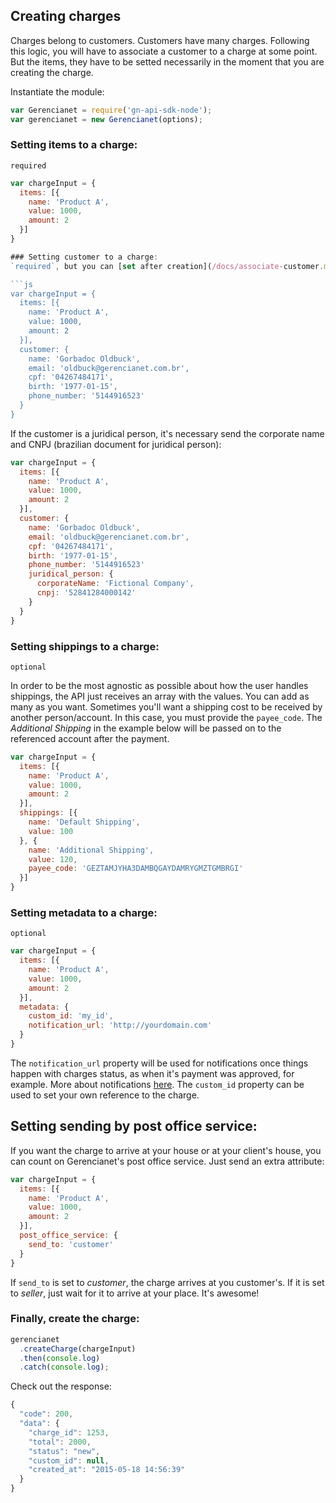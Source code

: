 ## Creating charges

Charges belong to customers. Customers have many charges. Following this logic, you will have to associate a customer to a charge at some point. But the items, they have to be setted necessarily in the moment that you are creating the charge.

Instantiate the module:

```js
var Gerencianet = require('gn-api-sdk-node');
var gerencianet = new Gerencianet(options);
```

### Setting items to a charge:
`required`

```js
var chargeInput = {
  items: [{
    name: 'Product A',
    value: 1000,
    amount: 2
  }]
}

### Setting customer to a charge:
`required`, but you can [set after creation](/docs/associate-customer.md)  

```js
var chargeInput = {
  items: [{
    name: 'Product A',
    value: 1000,
    amount: 2
  }],
  customer: {
    name: 'Gorbadoc Oldbuck',
    email: 'oldbuck@gerencianet.com.br',
    cpf: '04267484171',
    birth: '1977-01-15',
    phone_number: '5144916523'
  }
}
```

If the customer is a juridical person, it's necessary send the corporate name and CNPJ (brazilian document for juridical person):

```js
var chargeInput = {
  items: [{
    name: 'Product A',
    value: 1000,
    amount: 2
  }],
  customer: {
    name: 'Gorbadoc Oldbuck',
    email: 'oldbuck@gerencianet.com.br',
    cpf: '04267484171',
    birth: '1977-01-15',
    phone_number: '5144916523'
    juridical_person: {
      corporateName: 'Fictional Company',
      cnpj: '52841284000142'
    }
  }
}
```

### Setting shippings to a charge:
`optional`

In order to be the most agnostic as possible about how the user handles shippings, the API just receives an array with the values. You can add as many as you want. Sometimes you'll want a shipping cost to be received by another person/account. In this case, you must provide the `payee_code`. The *Additional Shipping* in the example below will be passed on to the referenced account after the payment.

```js
var chargeInput = {
  items: [{
    name: 'Product A',
    value: 1000,
    amount: 2
  }],
  shippings: [{
    name: 'Default Shipping',
    value: 100
  }, {
    name: 'Additional Shipping',
    value: 120,
    payee_code: 'GEZTAMJYHA3DAMBQGAYDAMRYGMZTGMBRGI'
  }]
}
```

### Setting metadata to a charge:
`optional`

```js
var chargeInput = {
  items: [{
    name: 'Product A',
    value: 1000,
    amount: 2
  }],
  metadata: {
    custom_id: 'my_id',
    notification_url: 'http://yourdomain.com'
  }
}
```

The `notification_url` property will be used for notifications once things happen with charges status, as when it's payment was approved, for example. More about notifications [here](https://github.com/gerencianet/gn-api-sdk-node/tree/master/docs/notifications.md). The `custom_id` property can be used to set your own reference to the charge.

## Setting sending by post office service:

If you want the charge to arrive at your house or at your client's house, you can count on Gerencianet's post office service. Just send an extra attribute:

```js
var chargeInput = {
  items: [{
    name: 'Product A',
    value: 1000,
    amount: 2
  }],
  post_office_service: {
    send_to: 'customer'
  }
}
```

If `send_to` is set to *customer*, the charge arrives at you customer's. If it is set to *seller*, just wait for it to arrive at your place. It's awesome!

### Finally, create the charge:

```js
gerencianet
  .createCharge(chargeInput)
  .then(console.log)
  .catch(console.log);
```

Check out the response:

```js
{
  "code": 200,
  "data": {
    "charge_id": 1253,
    "total": 2000,
    "status": "new",
    "custom_id": null,
    "created_at": "2015-05-18 14:56:39"
  }
}
```